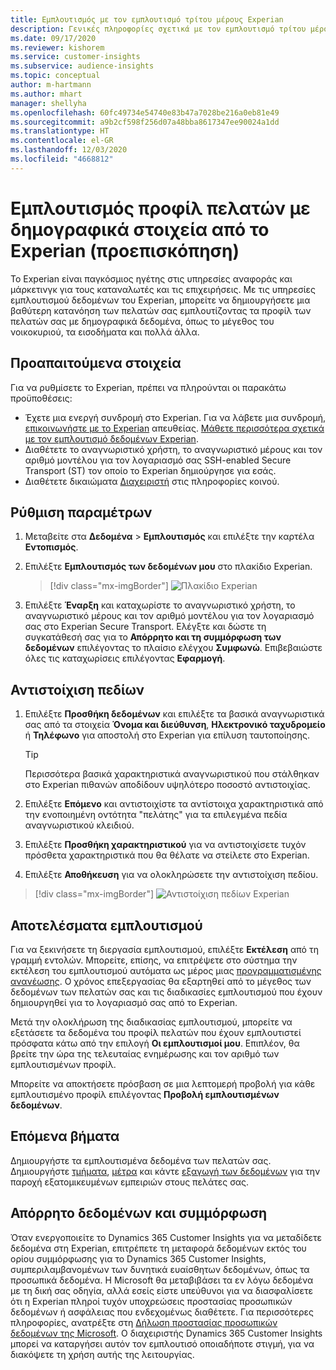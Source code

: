 ```yaml
---
title: Εμπλουτισμός με τον εμπλουτισμό τρίτου μέρους Experian
description: Γενικές πληροφορίες σχετικά με τον εμπλουτισμό τρίτου μέρους της Experian.
ms.date: 09/17/2020
ms.reviewer: kishorem
ms.service: customer-insights
ms.subservice: audience-insights
ms.topic: conceptual
author: m-hartmann
ms.author: mhart
manager: shellyha
ms.openlocfilehash: 60fc49734e54740e83b47a7028be216a0eb81e49
ms.sourcegitcommit: a9b2cf598f256d07a48bba8617347ee90024a1dd
ms.translationtype: HT
ms.contentlocale: el-GR
ms.lasthandoff: 12/03/2020
ms.locfileid: "4668812"
---
```

# <a name="enrich-customer-profiles-with-demographics-from-experian-preview"></a>Εμπλουτισμός προφίλ πελατών με δημογραφικά στοιχεία από το Experian (προεπισκόπηση)

Το Experian είναι παγκόσμιος ηγέτης στις υπηρεσίες αναφοράς και μάρκετινγκ για τους καταναλωτές και τις επιχειρήσεις. Με τις υπηρεσίες εμπλουτισμού δεδομένων του Experian, μπορείτε να δημιουργήσετε μια βαθύτερη κατανόηση των πελατών σας εμπλουτίζοντας τα προφίλ των πελατών σας με δημογραφικά δεδομένα, όπως το μέγεθος του νοικοκυριού, τα εισοδήματα και πολλά άλλα.

## <a name="prerequisites"></a>Προαπαιτούμενα στοιχεία

Για να ρυθμίσετε το Experian, πρέπει να πληρούνται οι παρακάτω προϋποθέσεις:

- Έχετε μια ενεργή συνδρομή στο Experian. Για να λάβετε μια συνδρομή, [επικοινωνήστε με το Experian](https://www.experian.com/marketing-services/contact) απευθείας. [Μάθετε περισσότερα σχετικά με τον εμπλουτισμό δεδομένων Experian](https://www.experian.com/marketing-services/microsoft?cmpid=ems_web_mci_cdppage).
- Διαθέτετε το αναγνωριστικό χρήστη, το αναγνωριστικό μέρους και τον αριθμό μοντέλου για τον λογαριασμό σας SSH-enabled Secure Transport (ST) τον οποίο το Experian δημιούργησε για εσάς.
- Διαθέτετε δικαιώματα [Διαχειριστή](permissions.md#administrator) στις πληροφορίες κοινού.

## <a name="configuration"></a>Ρύθμιση παραμέτρων

1. Μεταβείτε στα **Δεδομένα** > **Εμπλουτισμός** και επιλέξτε την καρτέλα **Εντοπισμός**.

1. Επιλέξτε **Εμπλουτισμός των δεδομένων μου** στο πλακίδιο Experian.

   > [!div class="mx-imgBorder"]
   > ![Πλακίδιο Experian](media/experian-tile.png "Πλακίδιο Experian")

1. Επιλέξτε **Έναρξη** και καταχωρίστε το αναγνωριστικό χρήστη, το αναγνωριστικό μέρους και τον αριθμό μοντέλου για τον λογαριασμό σας στο Experian Secure Transport. Ελέγξτε και δώστε τη συγκατάθεσή σας για το **Απόρρητο και τη συμμόρφωση των δεδομένων** επιλέγοντας το πλαίσιο ελέγχου **Συμφωνώ**. Επιβεβαιώστε όλες τις καταχωρίσεις επιλέγοντας **Εφαρμογή**.

## <a name="map-your-fields"></a>Αντιστοίχιση πεδίων

1. Επιλέξτε **Προσθήκη δεδομένων** και επιλέξτε τα βασικά αναγνωριστικά σας από τα στοιχεία **Όνομα και διεύθυνση**, **Ηλεκτρονικό ταχυδρομείο** ή **Τηλέφωνο** για αποστολή στο Experian για επίλυση ταυτοποίησης.

   > [!TIP]
   > Περισσότερα βασικά χαρακτηριστικά αναγνωριστικού που στάλθηκαν στο Experian πιθανών αποδίδουν υψηλότερο ποσοστό αντιστοιχίας.

1. Επιλέξτε **Επόμενο** και αντιστοιχίστε τα αντίστοιχα χαρακτηριστικά από την ενοποιημένη οντότητα "πελάτης" για τα επιλεγμένα πεδία αναγνωριστικού κλειδιού.

1. Επιλέξτε **Προσθήκη χαρακτηριστικού** για να αντιστοιχίσετε τυχόν πρόσθετα χαρακτηριστικά που θα θέλατε να στείλετε στο Experian.

1.  Επιλέξτε **Αποθήκευση** για να ολοκληρώσετε την αντιστοίχιση πεδίου.

   > [!div class="mx-imgBorder"]
   > ![Αντιστοίχιση πεδίων Experian](media/experian-field-mapping.png "Αντιστοίχιση πεδίων Experian")

## <a name="enrichment-results"></a>Αποτελέσματα εμπλουτισμού

Για να ξεκινήσετε τη διεργασία εμπλουτισμού, επιλέξτε **Εκτέλεση** από τη γραμμή εντολών. Μπορείτε, επίσης, να επιτρέψετε στο σύστημα την εκτέλεση του εμπλουτισμού αυτόματα ως μέρος μιας [προγραμματισμένης ανανέωσης](system.md#schedule-tab). Ο χρόνος επεξεργασίας θα εξαρτηθεί από το μέγεθος των δεδομένων των πελατών σας και τις διαδικασίες εμπλουτισμού που έχουν δημιουργηθεί για το λογαριασμό σας από το Experian.

Μετά την ολοκλήρωση της διαδικασίας εμπλουτισμού, μπορείτε να εξετάσετε τα δεδομένα του προφίλ πελατών που έχουν εμπλουτιστεί πρόσφατα κάτω από την επιλογή **Οι εμπλουτισμοί μου**. Επιπλέον, θα βρείτε την ώρα της τελευταίας ενημέρωσης και τον αριθμό των εμπλουτισμένων προφίλ.

Μπορείτε να αποκτήσετε πρόσβαση σε μια λεπτομερή προβολή για κάθε εμπλουτισμένο προφίλ επιλέγοντας **Προβολή εμπλουτισμένων δεδομένων**.

## <a name="next-steps"></a>Επόμενα βήματα

Δημιουργήστε τα εμπλουτισμένα δεδομένα των πελατών σας. Δημιουργήστε [τμήματα](segments.md), [μέτρα](measures.md) και κάντε [εξαγωγή των δεδομένων](export-destinations.md) για την παροχή εξατομικευμένων εμπειριών στους πελάτες σας.

## <a name="data-privacy-and-compliance"></a>Απόρρητο δεδομένων και συμμόρφωση

Όταν ενεργοποιείτε το Dynamics 365 Customer Insights για να μεταδίδετε δεδομένα στη Experian, επιτρέπετε τη μεταφορά δεδομένων εκτός του ορίου συμμόρφωσης για το Dynamics 365 Customer Insights, συμπεριλαμβανομένων των δυνητικά ευαίσθητων δεδομένων, όπως τα προσωπικά δεδομένα. Η Microsoft θα μεταβιβάσει τα εν λόγω δεδομένα με τη δική σας οδηγία, αλλά εσείς είστε υπεύθυνοι για να διασφαλίσετε ότι η Experian πληροί τυχόν υποχρεώσεις προστασίας προσωπικών δεδομένων ή ασφάλειας που ενδεχομένως διαθέτετε. Για περισσότερες πληροφορίες, ανατρέξτε στη [Δήλωση προστασίας προσωπικών δεδομένων της Microsoft](https://go.microsoft.com/fwlink/?linkid=396732).
Ο διαχειριστής Dynamics 365 Customer Insights μπορεί να καταργήσει αυτόν τον εμπλουτισό οποιαδήποτε στιγμή, για να διακόψετε τη χρήση αυτής της λειτουργίας.
